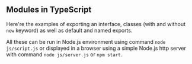 ## Modules in TypeScript

Here're the examples of exporting an interface, classes (with and without `new` keyword) as well as default and named exports.

All these can be run in Node.js environment using command `node js/script.js` 
or displayed in a browser using a simple Node.js http server with command `node js/server.js` or `npm start`. 

